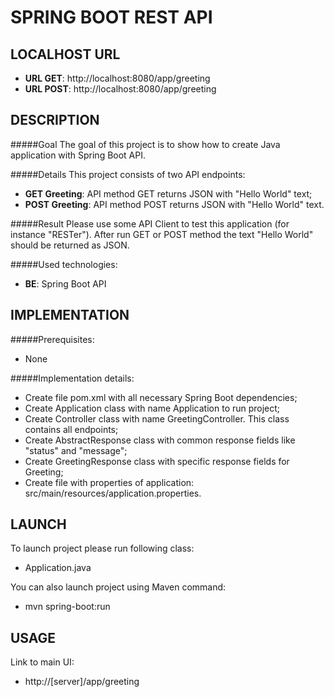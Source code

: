 SPRING BOOT REST API
====================


LOCALHOST URL
-------------

* **URL GET**: http://localhost:8080/app/greeting
* **URL POST**: http://localhost:8080/app/greeting


DESCRIPTION
-----------

#####Goal
The goal of this project is to show how to create Java application with Spring Boot API. 

#####Details
This project consists of two API endpoints:
* **GET Greeting**: API method GET returns JSON with "Hello World" text;
* **POST Greeting**: API method POST returns JSON with "Hello World" text.

#####Result 
Please use some API Client to test this application (for instance "RESTer").
After run GET or POST method the text "Hello World" should be returned as JSON.

#####Used technologies:
* **BE**: Spring Boot API


IMPLEMENTATION
-----------

#####Prerequisites:
* None

#####Implementation details:
* Create file pom.xml with all necessary Spring Boot dependencies;
* Create Application class with name Application to run project;
* Create Controller class with name GreetingController. This class contains all endpoints;
* Create AbstractResponse class with common response fields like "status" and "message";
* Create GreetingResponse class with specific response fields for Greeting;
* Create file with properties of application: src/main/resources/application.properties.
  

LAUNCH
------

To launch project please run following class: 
* Application.java

You can also launch project using Maven command:
* mvn spring-boot:run


USAGE
-----

Link to main UI:
* http://[server]/app/greeting